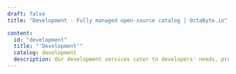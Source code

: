 ```yaml
---
draft: false
title: "Development - Fully managed open-source catalog | OctaByte.io"

content:
  id: "development"
  title: "'Development'"
  catalog: development
  description: Our development services cater to developers' needs, providing tools, libraries, and resources to streamline the development process. From DevOps to API gateways, we have you covered to build and deploy applications efficiently.
---
```

